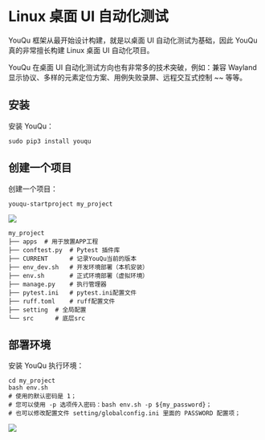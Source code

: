 # Linux 桌面 UI 自动化测试

YouQu 框架从最开始设计构建，就是以桌面 UI 自动化测试为基础，因此 YouQu 真的非常擅长构建 Linux 桌面 UI 自动化项目。

YouQu 在桌面 UI 自动化测试方向也有非常多的技术突破，例如：兼容 Wayland 显示协议、多样的元素定位方案、用例失败录屏、远程交互式控制 ~~ 等等。

## 安装

安装 YouQu：

```shell
sudo pip3 install youqu
```

## 创建一个项目

创建一个项目：

```shell
youqu-startproject my_project
```

![](/install.gif)

```shell
my_project
├── apps  # 用于放置APP工程
├── conftest.py  # Pytest 插件库
├── CURRENT      # 记录YouQu当前的版本
├── env_dev.sh   # 开发环境部署（本机安装）
├── env.sh       # 正式环境部署（虚拟环境）
├── manage.py    # 执行管理器
├── pytest.ini   # pytest.ini配置文件
├── ruff.toml    # ruff配置文件
├── setting  # 全局配置
└── src      # 底层src
```

## 部署环境

安装 YouQu 执行环境：

```shell
cd my_project
bash env.sh
# 使用的默认密码是 1；
# 您可以使用 -p 选项传入密码：bash env.sh -p ${my_password}；
# 也可以修改配置文件 setting/globalconfig.ini 里面的 PASSWORD 配置项；
```

![](/实践/env.gif)



